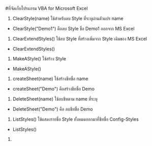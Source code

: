 #ที่จัดเก็บโปรแกรม VBA for Microsoft Excel
1. ClearStyle(name) ใช้สำหรับลบ Style ที่ระบุผ่านตัวแปร name
  * ClearStyle("Demo1") คือลบ Style ชื่อ Demo1 ออกจาก MS Excel
1. ClearExtendStyles() ใช้ลบ Style ที่สร้างเพิ่มจาก Style เดิมของ MS Excel
  * ClearExtendStyles()
1. MakeAStyle() ใช้สร้าง Style
  * MakeAStyle()
1. createSheet(name) ใช้สร้างชีทชื่อ name
  * createSheet("Demo") คือสร้างชีทชื่อ Demo
1. DeleteSheet(name) ใช้ลบชีทตาม name ที่ระบุ
  * DeleteSheet("Demo") คือ ลบชีทชื่อ Demo
1. ListStyles() ใช้แสดงรายชื่อ Style ทั้งหมดออกมาที่ชีทชื่อ Config-Styles
  * ListStyles() 
1. 
